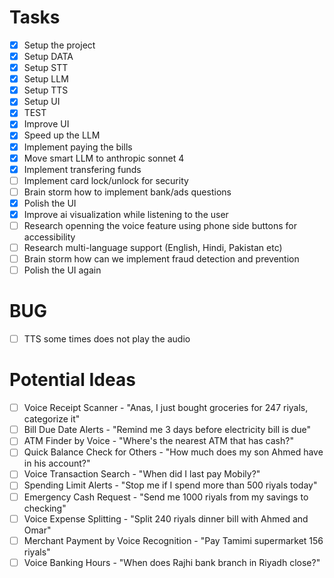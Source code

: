 # Tasks

-   [x] Setup the project
-   [x] Setup DATA
-   [x] Setup STT
-   [x] Setup LLM
-   [x] Setup TTS
-   [x] Setup UI
-   [x] TEST
-   [x] Improve UI
-   [x] Speed up the LLM
-   [x] Implement paying the bills
-   [x] Move smart LLM to anthropic sonnet 4
-   [x] Implement transfering funds
-   [ ] Implement card lock/unlock for security
-   [ ] Brain storm how to implement bank/ads questions
-   [x] Polish the UI
-   [x] Improve ai visualization while listening to the user
-   [ ] Research openning the voice feature using phone side buttons for accessibility
-   [ ] Research multi-language support (English, Hindi, Pakistan etc)
-   [ ] Brain storm how can we implement fraud detection and prevention
-   [ ] Polish the UI again

# BUG

-   [ ] TTS some times does not play the audio

# Potential Ideas

-   [ ] Voice Receipt Scanner - "Anas, I just bought groceries for 247 riyals, categorize it"
-   [ ] Bill Due Date Alerts - "Remind me 3 days before electricity bill is due"
-   [ ] ATM Finder by Voice - "Where's the nearest ATM that has cash?"
-   [ ] Quick Balance Check for Others - "How much does my son Ahmed have in his account?"
-   [ ] Voice Transaction Search - "When did I last pay Mobily?"
-   [ ] Spending Limit Alerts - "Stop me if I spend more than 500 riyals today"
-   [ ] Emergency Cash Request - "Send me 1000 riyals from my savings to checking"
-   [ ] Voice Expense Splitting - "Split 240 riyals dinner bill with Ahmed and Omar"
-   [ ] Merchant Payment by Voice Recognition - "Pay Tamimi supermarket 156 riyals"
-   [ ] Voice Banking Hours - "When does Rajhi bank branch in Riyadh close?"
